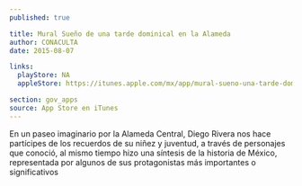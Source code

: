 ```yaml
---
published: true

title: Mural Sueño de una tarde dominical en la Alameda
author: CONACULTA
date: 2015-08-07

links:
  playStore: NA
  appleStore: https://itunes.apple.com/mx/app/mural-sueno-una-tarde-dominical/id571956604?mt=8

section: gov_apps
source: App Store en iTunes
---
```

En un paseo imaginario por la Alameda Central, Diego Rivera nos hace partícipes de los recuerdos de su niñez y juventud, a través de personajes que conoció, al mismo tiempo hizo una síntesis de la historia de México, representada por algunos de sus protagonistas más importantes o significativos
